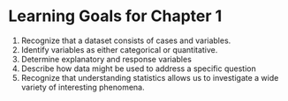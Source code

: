 # Learning Goals for Chapter 1
1. Recognize that a dataset consists of cases and variables.
2. Identify variables as either categorical or quantitative.
3. Determine explanatory and response variables
4. Describe how data might be used to address a specific question
5. Recognize that understanding statistics allows us to investigate a wide variety of interesting phenomena. 
